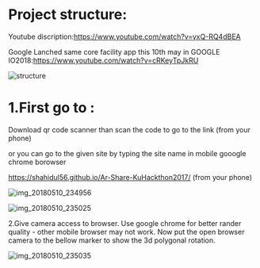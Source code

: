 

Project structure:
===================================


Youtube discription:https://www.youtube.com/watch?v=yxQ-RQ4dBEA

Google Lanched same core facility app this 10th may in GOOGLE IO2018:https://www.youtube.com/watch?v=cRKeyTpJkRU

![structure](https://user-images.githubusercontent.com/11449967/39885555-b2085e4a-54ae-11e8-836a-5e7081045980.PNG)



1.First go to  :
===========================
Download qr code scanner than scan the code to go to the link (from your phone)

or you can  go to the given site by typing the site name in mobile gooogle chrome borowser

https://shahidul56.github.io/Ar-Share-KuHackthon2017/ (from your phone) 

![img_20180510_234956](https://user-images.githubusercontent.com/11449967/39885059-7f7937ca-54ad-11e8-975e-3eaf8c3bd800.jpg)



![img_20180510_235025](https://user-images.githubusercontent.com/11449967/39885054-7ed8c70e-54ad-11e8-9dcd-5326bccba11c.jpg)



2.Give camera access to browser. Use google chrome for better rander quality - other mobile browser may not work.
Now put the open browser camera to the bellow marker to show the 3d polygonal rotation.

![img_20180510_235035](https://user-images.githubusercontent.com/11449967/39885057-7f1de7c6-54ad-11e8-8f19-92f0ccf0654c.jpg)







